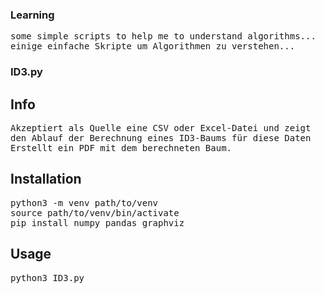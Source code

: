 ### Learning ###
<pre>
some simple scripts to help me to understand algorithms...
einige einfache Skripte um Algorithmen zu verstehen...
</pre>
### ID3.py ###

## Info ##
<pre>
Akzeptiert als Quelle eine CSV oder Excel-Datei und zeigt
den Ablauf der Berechnung eines ID3-Baums für diese Daten
Erstellt ein PDF mit dem berechneten Baum.
</pre>
## Installation ##
<pre>
python3 -m venv path/to/venv
source path/to/venv/bin/activate
pip install numpy pandas graphviz
</pre>
## Usage ##
<pre>
python3 ID3.py
</pre>
